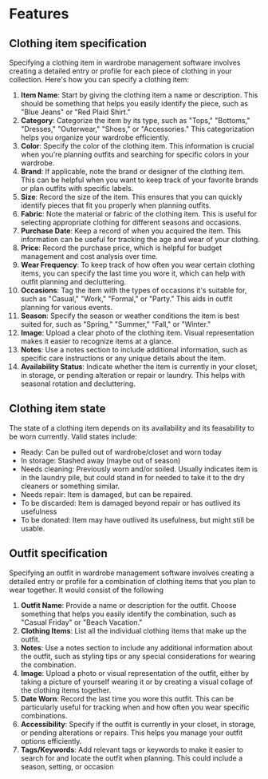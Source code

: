 # Features

## Clothing item specification

Specifying a clothing item in wardrobe management software involves creating a detailed entry or profile for each piece of clothing in your collection. Here's how you can specify a clothing item:

1. **Item Name**: Start by giving the clothing item a name or description. This should be something that helps you easily identify the piece, such as "Blue Jeans" or "Red Plaid Shirt."
2. **Category**: Categorize the item by its type, such as "Tops," "Bottoms," "Dresses," "Outerwear," "Shoes," or "Accessories." This categorization helps you organize your wardrobe efficiently.
3. **Color**: Specify the color of the clothing item. This information is crucial when you're planning outfits and searching for specific colors in your wardrobe.
4. **Brand**: If applicable, note the brand or designer of the clothing item. This can be helpful when you want to keep track of your favorite brands or plan outfits with specific labels.
5. **Size**: Record the size of the item. This ensures that you can quickly identify pieces that fit you properly when planning outfits.
6. **Fabric**: Note the material or fabric of the clothing item. This is useful for selecting appropriate clothing for different seasons and occasions.
7. **Purchase Date**: Keep a record of when you acquired the item. This information can be useful for tracking the age and wear of your clothing.
8. **Price**: Record the purchase price, which is helpful for budget management and cost analysis over time.
9. **Wear Frequency**: To keep track of how often you wear certain clothing items, you can specify the last time you wore it, which can help with outfit planning and decluttering.
10. **Occasions**: Tag the item with the types of occasions it's suitable for, such as "Casual," "Work," "Formal," or "Party." This aids in outfit planning for various events.
11. **Season**: Specify the season or weather conditions the item is best suited for, such as "Spring," "Summer," "Fall," or "Winter."
12. **Image**: Upload a clear photo of the clothing item. Visual representation makes it easier to recognize items at a glance.
13. **Notes**: Use a notes section to include additional information, such as specific care instructions or any unique details about the item.
14. **Availability Status**: Indicate whether the item is currently in your closet, in storage, or pending alteration or repair or laundry. This helps with seasonal rotation and decluttering.

## Clothing item state

The state of a clothing item depends on its availability and its feasability to be worn currently. Valid states include:

- Ready: Can be pulled out of wardrobe/closet and worn today
- In storage: Stashed away (maybe out of season)
- Needs cleaning: Previously worn and/or soiled. Usually indicates item is in the laundry pile, but could stand in for needed to take it to the dry cleaners or something similar.
- Needs repair: Item is damaged, but can be repaired.
- To be discarded: Item is damaged beyond repair or has outlived its usefulness
- To be donated: Item may have outlived its usefulness, but might still be usable.

## Outfit specification

Specifying an outfit in wardrobe management software involves creating a detailed entry or profile for a combination of clothing items that you plan to wear together. It would consist of the following

1. **Outfit Name**: Provide a name or description for the outfit. Choose something that helps you easily identify the combination, such as "Casual Friday" or "Beach Vacation."
2. **Clothing Items**: List all the individual clothing items that make up the outfit.
3. **Notes**: Use a notes section to include any additional information about the outfit, such as styling tips or any special considerations for wearing the combination.
4. **Image**: Upload a photo or visual representation of the outfit, either by taking a picture of yourself wearing it or by creating a visual collage of the clothing items together.
5. **Date Worn**: Record the last time you wore this outfit. This can be particularly useful for tracking when and how often you wear specific combinations.
6. **Accessibility**: Specify if the outfit is currently in your closet, in storage, or pending alterations or repairs. This helps you manage your outfit options efficiently.
7. **Tags/Keywords**: Add relevant tags or keywords to make it easier to search for and locate the outfit when planning. This could include a season, setting, or occasion

